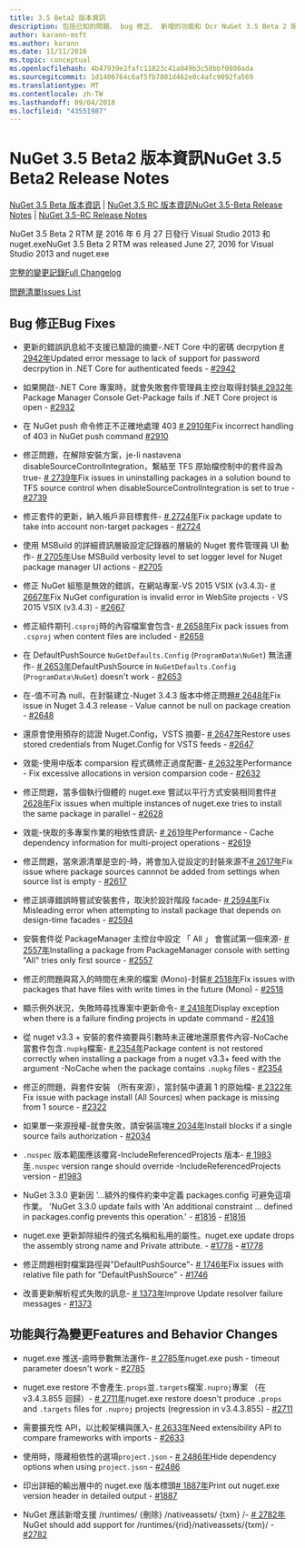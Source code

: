 ```yaml
---
title: 3.5 Beta2 版本資訊
description: 包括已知的問題、 bug 修正、 新增的功能和 Dcr NuGet 3.5 Beta 2 版本資訊。
author: karann-msft
ms.author: karann
ms.date: 11/11/2016
ms.topic: conceptual
ms.openlocfilehash: 4b47939e2fafc11823c41a849b3c58bbf0800ada
ms.sourcegitcommit: 1d1406764c6af5fb7801d462e0c4afc9092fa569
ms.translationtype: MT
ms.contentlocale: zh-TW
ms.lasthandoff: 09/04/2018
ms.locfileid: "43551987"
---
```

# <a name="nuget-35-beta2-release-notes"></a><span data-ttu-id="bed8c-103">NuGet 3.5 Beta2 版本資訊</span><span class="sxs-lookup"><span data-stu-id="bed8c-103">NuGet 3.5 Beta2 Release Notes</span></span>

<span data-ttu-id="bed8c-104">[NuGet 3.5 Beta 版本資訊](../release-notes/nuget-3.5-Beta.md) | [NuGet 3.5 RC 版本資訊](../release-notes/nuget-3.5-RC.md)</span><span class="sxs-lookup"><span data-stu-id="bed8c-104">[NuGet 3.5-Beta Release Notes](../release-notes/nuget-3.5-Beta.md) | [NuGet 3.5-RC Release Notes](../release-notes/nuget-3.5-RC.md)</span></span>

<span data-ttu-id="bed8c-105">NuGet 3.5 Beta 2 RTM 是 2016 年 6 月 27 日發行 Visual Studio 2013 和 nuget.exe</span><span class="sxs-lookup"><span data-stu-id="bed8c-105">NuGet 3.5 Beta 2 RTM was released June 27, 2016 for Visual Studio 2013 and nuget.exe</span></span>

[<span data-ttu-id="bed8c-106">完整的變更記錄</span><span class="sxs-lookup"><span data-stu-id="bed8c-106">Full Changelog</span></span>](https://github.com/NuGet/NuGet.Client/compare/release-3.5.0-beta...release-3.5.0-beta2)

[<span data-ttu-id="bed8c-107">問題清單</span><span class="sxs-lookup"><span data-stu-id="bed8c-107">Issues List</span></span>](https://github.com/Nuget/Home/issues?q=is%3Aissue+milestone%3A%223.5+Beta2%22+is%3Aclosed)

## <a name="bug-fixes"></a><span data-ttu-id="bed8c-108">Bug 修正</span><span class="sxs-lookup"><span data-stu-id="bed8c-108">Bug Fixes</span></span>

* <span data-ttu-id="bed8c-109">更新的錯誤訊息給不支援已驗證的摘要-.NET Core 中的密碼 decrpytion [# 2942年](https://github.com/NuGet/Home/issues/2942)</span><span class="sxs-lookup"><span data-stu-id="bed8c-109">Updated error message to lack of support for password decrpytion in .NET Core for authenticated feeds  - [#2942](https://github.com/NuGet/Home/issues/2942)</span></span>

* <span data-ttu-id="bed8c-110">如果開啟-.NET Core 專案時，就會失敗套件管理員主控台取得封裝[# 2932年](https://github.com/NuGet/Home/issues/2932)</span><span class="sxs-lookup"><span data-stu-id="bed8c-110">Package Manager Console Get-Package fails if .NET Core project is open - [#2932](https://github.com/NuGet/Home/issues/2932)</span></span>

* <span data-ttu-id="bed8c-111">在 NuGet push 命令修正不正確地處理 403 [# 2910年](https://github.com/NuGet/Home/issues/2910)</span><span class="sxs-lookup"><span data-stu-id="bed8c-111">Fix incorrect handling of 403 in NuGet push command [#2910](https://github.com/NuGet/Home/issues/2910)</span></span>

* <span data-ttu-id="bed8c-112">修正問題，在解除安裝方案，je-li nastavena disableSourceControlIntegration，繫結至 TFS 原始檔控制中的套件設為 true- [# 2739年](https://github.com/NuGet/Home/issues/2739)</span><span class="sxs-lookup"><span data-stu-id="bed8c-112">Fix issues in uninstalling packages in a solution bound to TFS source control when disableSourceControlIntegration is set to true - [#2739](https://github.com/NuGet/Home/issues/2739)</span></span>

* <span data-ttu-id="bed8c-113">修正套件的更新，納入帳戶非目標套件- [# 2724年](https://github.com/NuGet/Home/issues/2724)</span><span class="sxs-lookup"><span data-stu-id="bed8c-113">Fix package update to take into account non-target packages - [#2724](https://github.com/NuGet/Home/issues/2724)</span></span>

* <span data-ttu-id="bed8c-114">使用 MSBuild 的詳細資訊層級設定記錄器的層級的 Nuget 套件管理員 UI 動作- [# 2705年](https://github.com/NuGet/Home/issues/2705)</span><span class="sxs-lookup"><span data-stu-id="bed8c-114">Use MSBuild verbosity level to set logger level for Nuget package manager UI actions - [#2705](https://github.com/NuGet/Home/issues/2705)</span></span>

* <span data-ttu-id="bed8c-115">修正 NuGet 組態是無效的錯誤，在網站專案-VS 2015 VSIX (v3.4.3)- [# 2667年](https://github.com/NuGet/Home/issues/2667)</span><span class="sxs-lookup"><span data-stu-id="bed8c-115">Fix NuGet configuration is invalid error in WebSite projects - VS 2015 VSIX (v3.4.3) - [#2667](https://github.com/NuGet/Home/issues/2667)</span></span>

* <span data-ttu-id="bed8c-116">修正組件期刊`.csproj`時的內容檔案會包含- [# 2658年](https://github.com/NuGet/Home/issues/2658)</span><span class="sxs-lookup"><span data-stu-id="bed8c-116">Fix pack issues from `.csproj` when content files are included - [#2658](https://github.com/NuGet/Home/issues/2658)</span></span>

* <span data-ttu-id="bed8c-117">在 DefaultPushSource `NuGetDefaults.Config` (`ProgramData\NuGet`) 無法運作- [# 2653年](https://github.com/NuGet/Home/issues/2653)</span><span class="sxs-lookup"><span data-stu-id="bed8c-117">DefaultPushSource in `NuGetDefaults.Config` (`ProgramData\NuGet`) doesn't work - [#2653](https://github.com/NuGet/Home/issues/2653)</span></span>

* <span data-ttu-id="bed8c-118">在-值不可為 null，在封裝建立-Nuget 3.4.3 版本中修正問題[# 2648年](https://github.com/NuGet/Home/issues/2648)</span><span class="sxs-lookup"><span data-stu-id="bed8c-118">Fix issue in Nuget 3.4.3 release - Value cannot be null on package creation - [#2648](https://github.com/NuGet/Home/issues/2648)</span></span>

* <span data-ttu-id="bed8c-119">還原會使用預存的認證 Nuget.Config，VSTS 摘要- [# 2647年](https://github.com/NuGet/Home/issues/2647)</span><span class="sxs-lookup"><span data-stu-id="bed8c-119">Restore uses stored credentials from Nuget.Config for VSTS feeds - [#2647](https://github.com/NuGet/Home/issues/2647)</span></span>

* <span data-ttu-id="bed8c-120">效能-使用中版本 comparsion 程式碼修正過度配置- [# 2632年](https://github.com/NuGet/Home/issues/2632)</span><span class="sxs-lookup"><span data-stu-id="bed8c-120">Performance - Fix excessive allocations in version comparsion code - [#2632](https://github.com/NuGet/Home/issues/2632)</span></span>

* <span data-ttu-id="bed8c-121">修正問題，當多個執行個體的 nuget.exe 嘗試以平行方式安裝相同套件[# 2628年](https://github.com/NuGet/Home/issues/2628)</span><span class="sxs-lookup"><span data-stu-id="bed8c-121">Fix issues when multiple instances of nuget.exe tries to install the same package in parallel - [#2628](https://github.com/NuGet/Home/issues/2628)</span></span>

* <span data-ttu-id="bed8c-122">效能-快取的多專案作業的相依性資訊- [# 2619年](https://github.com/NuGet/Home/issues/2619)</span><span class="sxs-lookup"><span data-stu-id="bed8c-122">Performance - Cache dependency information for multi-project operations - [#2619](https://github.com/NuGet/Home/issues/2619)</span></span>

* <span data-ttu-id="bed8c-123">修正問題，當來源清單是空的-時，將會加入從設定的封裝來源不[# 2617年](https://github.com/NuGet/Home/issues/2617)</span><span class="sxs-lookup"><span data-stu-id="bed8c-123">Fix issue where package sources cannnot be added from settings when source list is empty - [#2617](https://github.com/NuGet/Home/issues/2617)</span></span>

* <span data-ttu-id="bed8c-124">修正誤導錯誤時嘗試安裝套件，取決於設計階段 facade- [# 2594年](https://github.com/NuGet/Home/issues/2594)</span><span class="sxs-lookup"><span data-stu-id="bed8c-124">Fix Misleading error when attempting to install package that depends on design-time facades - [#2594](https://github.com/NuGet/Home/issues/2594)</span></span>

* <span data-ttu-id="bed8c-125">安裝套件從 PackageManager 主控台中設定 「 All 」 會嘗試第一個來源- [# 2557年](https://github.com/NuGet/Home/issues/2557)</span><span class="sxs-lookup"><span data-stu-id="bed8c-125">Installing a package from PackageManager console with setting "All" tries only first source - [#2557](https://github.com/NuGet/Home/issues/2557)</span></span>

* <span data-ttu-id="bed8c-126">修正的問題與寫入的時間在未來的檔案 (Mono)-封裝[# 2518年](https://github.com/NuGet/Home/issues/2518)</span><span class="sxs-lookup"><span data-stu-id="bed8c-126">Fix issues with packages that have files with write times in the future (Mono) - [#2518](https://github.com/NuGet/Home/issues/2518)</span></span>

* <span data-ttu-id="bed8c-127">顯示例外狀況，失敗時尋找專案中更新命令- [# 2418年](https://github.com/NuGet/Home/issues/2418)</span><span class="sxs-lookup"><span data-stu-id="bed8c-127">Display exception when there is a failure finding projects in update command - [#2418](https://github.com/NuGet/Home/issues/2418)</span></span>

* <span data-ttu-id="bed8c-128">從 nuget v3.3 + 安裝的套件摘要與引數時未正確地還原套件內容-NoCache 當套件包含`.nupkg`檔案- [# 2354年](https://github.com/NuGet/Home/issues/2354)</span><span class="sxs-lookup"><span data-stu-id="bed8c-128">Package content is not restored correctly when installing a package from a nuget v3.3+ feed with the argument -NoCache when the package contains `.nupkg` files - [#2354](https://github.com/NuGet/Home/issues/2354)</span></span>

* <span data-ttu-id="bed8c-129">修正的問題，與套件安裝 （所有來源），當封裝中遺漏 1 的原始檔- [# 2322年](https://github.com/NuGet/Home/issues/2322)</span><span class="sxs-lookup"><span data-stu-id="bed8c-129">Fix issue with package install (All Sources) when package is missing from 1 source - [#2322](https://github.com/NuGet/Home/issues/2322)</span></span>

* <span data-ttu-id="bed8c-130">如果單一來源授權-就會失敗，請安裝區塊[# 2034年](https://github.com/NuGet/Home/issues/2034)</span><span class="sxs-lookup"><span data-stu-id="bed8c-130">Install blocks if a single source fails authorization - [#2034](https://github.com/NuGet/Home/issues/2034)</span></span>

* <span data-ttu-id="bed8c-131">`.nuspec` 版本範圍應該覆寫-IncludeReferencedProjects 版本- [# 1983年](https://github.com/NuGet/Home/issues/1983)</span><span class="sxs-lookup"><span data-stu-id="bed8c-131">`.nuspec` version range should override -IncludeReferencedProjects version - [#1983](https://github.com/NuGet/Home/issues/1983)</span></span>

* <span data-ttu-id="bed8c-132">NuGet 3.3.0 更新因 '...額外的條件約束中定義 packages.config 可避免這項作業。 '</span><span class="sxs-lookup"><span data-stu-id="bed8c-132">NuGet 3.3.0 update fails with 'An additional constraint ... defined in packages.config prevents this operation.'</span></span><span data-ttu-id="bed8c-133"> - [#1816](https://github.com/NuGet/Home/issues/1816)</span><span class="sxs-lookup"><span data-stu-id="bed8c-133"> - [#1816](https://github.com/NuGet/Home/issues/1816)</span></span>

* <span data-ttu-id="bed8c-134">nuget.exe 更新卸除組件的強式名稱和私用的屬性。</span><span class="sxs-lookup"><span data-stu-id="bed8c-134">nuget.exe update drops the assembly strong name and Private attribute.</span></span><span data-ttu-id="bed8c-135"> - [#1778](https://github.com/NuGet/Home/issues/1778)</span><span class="sxs-lookup"><span data-stu-id="bed8c-135"> - [#1778](https://github.com/NuGet/Home/issues/1778)</span></span>

* <span data-ttu-id="bed8c-136">修正問題相對檔案路徑與"DefaultPushSource"- [# 1746年](https://github.com/NuGet/Home/issues/1746)</span><span class="sxs-lookup"><span data-stu-id="bed8c-136">Fix issues with relative file path for "DefaultPushSource" - [#1746](https://github.com/NuGet/Home/issues/1746)</span></span>

* <span data-ttu-id="bed8c-137">改善更新解析程式失敗的訊息- [# 1373年](https://github.com/NuGet/Home/issues/1373)</span><span class="sxs-lookup"><span data-stu-id="bed8c-137">Improve Update resolver failure messages - [#1373](https://github.com/NuGet/Home/issues/1373)</span></span>

## <a name="features-and-behavior-changes"></a><span data-ttu-id="bed8c-138">功能與行為變更</span><span class="sxs-lookup"><span data-stu-id="bed8c-138">Features and Behavior Changes</span></span>

* <span data-ttu-id="bed8c-139">nuget.exe 推送-逾時參數無法運作- [# 2785年](https://github.com/NuGet/Home/issues/2785)</span><span class="sxs-lookup"><span data-stu-id="bed8c-139">nuget.exe push - timeout parameter doesn't work  - [#2785](https://github.com/NuGet/Home/issues/2785)</span></span>

* <span data-ttu-id="bed8c-140">nuget.exe restore 不會產生`.props`並`.targets`檔案`.nuproj`專案 （在 v3.4.3.855 迴歸）- [# 2711年](https://github.com/NuGet/Home/issues/2711)</span><span class="sxs-lookup"><span data-stu-id="bed8c-140">nuget.exe restore doesn't produce `.props` and `.targets` files for `.nuproj` projects (regression in v3.4.3.855) - [#2711](https://github.com/NuGet/Home/issues/2711)</span></span>

* <span data-ttu-id="bed8c-141">需要擴充性 API，以比較架構與匯入- [# 2633年](https://github.com/NuGet/Home/issues/2633)</span><span class="sxs-lookup"><span data-stu-id="bed8c-141">Need extensibility API to compare frameworks with imports - [#2633](https://github.com/NuGet/Home/issues/2633)</span></span>

* <span data-ttu-id="bed8c-142">使用時，隱藏相依性的選項`project.json`  -  [# 2486年](https://github.com/NuGet/Home/issues/2486)</span><span class="sxs-lookup"><span data-stu-id="bed8c-142">Hide dependency options when using `project.json` - [#2486](https://github.com/NuGet/Home/issues/2486)</span></span>

* <span data-ttu-id="bed8c-143">印出詳細的輸出層中的 nuget.exe 版本標頭[# 1887年](https://github.com/NuGet/Home/issues/1887)</span><span class="sxs-lookup"><span data-stu-id="bed8c-143">Print out nuget.exe version header in detailed output - [#1887](https://github.com/NuGet/Home/issues/1887)</span></span>

* <span data-ttu-id="bed8c-144">NuGet 應該新增支援 /runtimes/ {刪除} /nativeassets/ {txm} /- [# 2782年](https://github.com/NuGet/Home/issues/2782)</span><span class="sxs-lookup"><span data-stu-id="bed8c-144">NuGet should add support for /runtimes/{rid}/nativeassets/{txm}/ - [#2782](https://github.com/NuGet/Home/issues/2782)</span></span>